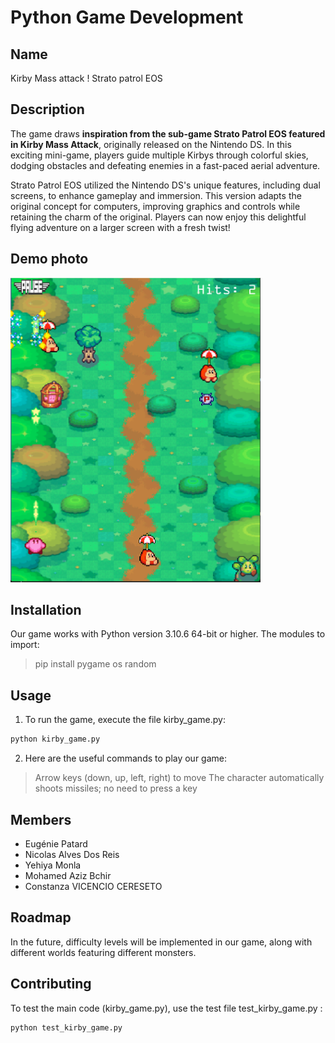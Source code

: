 # Python Game Development

## Name
Kirby Mass attack ! Strato patrol EOS

## Description
The game draws **inspiration from the sub-game Strato Patrol EOS featured in Kirby Mass Attack**, originally released on the Nintendo DS. In this exciting mini-game, players guide multiple Kirbys through colorful skies, dodging obstacles and defeating enemies in a fast-paced aerial adventure.

Strato Patrol EOS utilized the Nintendo DS's unique features, including dual screens, to enhance gameplay and immersion. This version adapts the original concept for computers, improving graphics and controls while retaining the charm of the original. Players can now enjoy this delightful flying adventure on a larger screen with a fresh twist!

## Demo photo
<img src="Views_game/Playing_01_view.png" alt="Alt text" width="400"/>

## Installation
Our game works with Python version 3.10.6 64-bit or higher.
The modules to import:
>pip install pygame os random

## Usage
1. To run the game, execute the file kirby_game.py: 

```bash
python kirby_game.py
```

2. Here are the useful commands to play our game:
> Arrow keys (down, up, left, right) to move
> The character automatically shoots missiles; no need to press a key

## Members
- Eugénie Patard
- Nicolas Alves Dos Reis
- Yehiya Monla
- Mohamed Aziz Bchir
- Constanza VICENCIO CERESETO

## Roadmap
In the future, difficulty levels will be implemented in our game, along with different worlds featuring different monsters.

## Contributing
To test the main code (kirby_game.py), use the test file test_kirby_game.py :
```bash
python test_kirby_game.py
```


